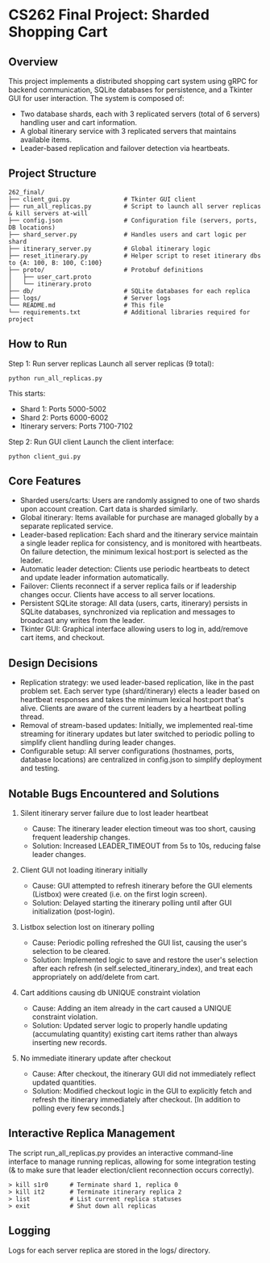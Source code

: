 # CS262 Final Project: Sharded Shopping Cart

## Overview

This project implements a distributed shopping cart system using gRPC for backend communication, SQLite databases for persistence, and a Tkinter GUI for user interaction. The system is composed of:

- Two database shards, each with 3 replicated servers (total of 6 servers) handling user and cart information.
- A global itinerary service with 3 replicated servers that maintains available items.
- Leader-based replication and failover detection via heartbeats.

## Project Structure

```[markdown]
262_final/
├── client_gui.py               # Tkinter GUI client
├── run_all_replicas.py         # Script to launch all server replicas & kill servers at-will
├── config.json                 # Configuration file (servers, ports, DB locations)
├── shard_server.py             # Handles users and cart logic per shard
├── itinerary_server.py         # Global itinerary logic
├── reset_itinerary.py          # Helper script to reset itinerary dbs to {A: 100, B: 100, C:100}
├── proto/                      # Protobuf definitions
│   ├── user_cart.proto
│   └── itinerary.proto
├── db/                         # SQLite databases for each replica
├── logs/                       # Server logs
└── README.md                   # This file
└── requirements.txt            # Additional libraries required for project
```

## How to Run

Step 1: Run server replicas
Launch all server replicas (9 total):

```[bash]
python run_all_replicas.py
```

This starts:

- Shard 1: Ports 5000-5002
- Shard 2: Ports 6000-6002
- Itinerary servers: Ports 7100-7102

Step 2: Run GUI client
Launch the client interface:

```[bash]
python client_gui.py
```

## Core Features

- Sharded users/carts: Users are randomly assigned to one of two shards upon account creation. Cart data is sharded similarly.
- Global itinerary: Items available for purchase are managed globally by a separate replicated service.
- Leader-based replication: Each shard and the itinerary service maintain a single leader replica for consistency, and is monitored with heartbeats. On failure detection, the minimum lexical host:port is selected as the leader.
- Automatic leader detection: Clients use periodic heartbeats to detect and update leader information automatically.
- Failover: Clients reconnect if a server replica fails or if leadership changes occur. Clients have access to all server locations.
- Persistent SQLite storage: All data (users, carts, itinerary) persists in SQLite databases, synchronized via replication and messages to broadcast any writes from the leader.
- Tkinter GUI: Graphical interface allowing users to log in, add/remove cart items, and checkout.

## Design Decisions

- Replication strategy: we used leader-based replication, like in the past problem set. Each server type (shard/itinerary) elects a leader based on heartbeat responses and takes the minimum lexical host:port that's alive. Clients are aware of the current leaders by a heartbeat polling thread.
- Removal of stream-based updates: Initially, we implemented real-time streaming for itinerary updates but later switched to periodic polling to simplify client handling during leader changes.
- Configurable setup: All server configurations (hostnames, ports, database locations) are centralized in config.json to simplify deployment and testing.

## Notable Bugs Encountered and Solutions

1. Silent itinerary server failure due to lost leader heartbeat

    - Cause: The itinerary leader election timeout was too short, causing frequent leadership changes.
    - Solution: Increased LEADER_TIMEOUT from 5s to 10s, reducing false leader changes.

2. Client GUI not loading itinerary initially

    - Cause: GUI attempted to refresh itinerary before the GUI elements (Listbox) were created (i.e. on the first login screen).
    - Solution: Delayed starting the itinerary polling until after GUI initialization (post-login).

3. Listbox selection lost on itinerary polling

    - Cause: Periodic polling refreshed the GUI list, causing the user's selection to be cleared.
    - Solution: Implemented logic to save and restore the user's selection after each refresh (in self.selected_itinerary_index), and treat each appropriately on add/delete from cart.

4. Cart additions causing db UNIQUE constraint violation

    - Cause: Adding an item already in the cart caused a UNIQUE constraint violation.
    - Solution: Updated server logic to properly handle updating (accumulating quantity) existing cart items rather than always inserting new records.

5. No immediate itinerary update after checkout

    - Cause: After checkout, the itinerary GUI did not immediately reflect updated quantities.
    - Solution: Modified checkout logic in the GUI to explicitly fetch and refresh the itinerary immediately after checkout. [In addition to polling every few seconds.]

## Interactive Replica Management

The script run_all_replicas.py provides an interactive command-line interface to manage running replicas, allowing for some integration testing (& to make sure that leader election/client reconnection occurs correctly).

```[bash]
> kill s1r0      # Terminate shard 1, replica 0
> kill it2       # Terminate itinerary replica 2
> list           # List current replica statuses
> exit           # Shut down all replicas
```

## Logging

Logs for each server replica are stored in the logs/ directory.

